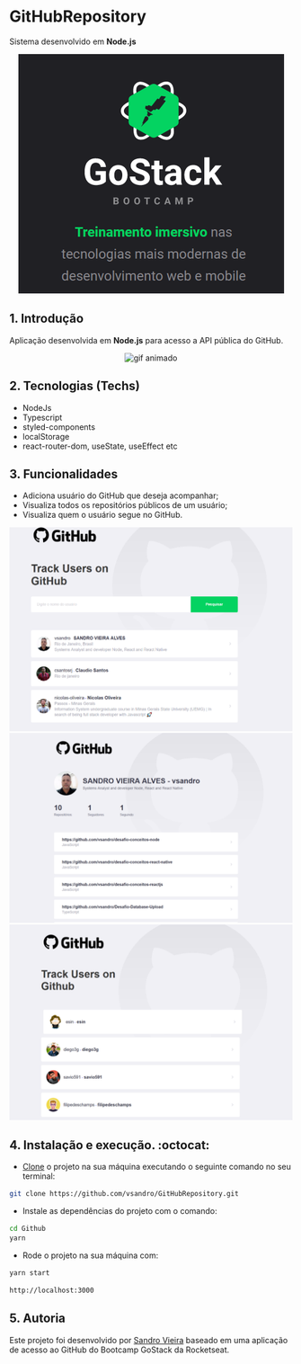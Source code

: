 # GitHubRepository
Sistema desenvolvido em **Node.js** 

<p align='center'>
<img src='./GoStack.png' alt='logo do treinamento'> 
</p>


## 1. Introdução

Aplicação desenvolvida em **Node.js** para acesso a API pública do GitHub.

<p align='center'>
<img src='https://i.giphy.com/media/WOg7qdA8bRrWutWH9Z/giphy.gif' alt='gif animado'> 
</p>

## 2. Tecnologias (Techs)

- NodeJs
- Typescript
- styled-components
- localStorage
- react-router-dom, useState, useEffect etc


## 3. Funcionalidades

- Adiciona usuário do GitHub que deseja acompanhar;
- Visualiza todos os repositórios públicos de um usuário;
- Visualiza quem o usuário segue no GitHub.

<p align='center'>
<img src='./page-app1.png' alt='page app'> 
<img src='./page-app2.png' alt='page app'> 
<img src='./page-app3.png' alt='page app'>
</p>


## 4. Instalação e execução. :octocat:

- [Clone](https://help.github.com/articles/cloning-a-repository/) o projeto na sua máquina executando o seguinte comando no seu terminal:

```sh
git clone https://github.com/vsandro/GitHubRepository.git
```

- Instale as dependências do projeto com o comando:

```sh
cd Github
yarn
```

- Rode o projeto na sua máquina com:

```sh
yarn start
```


```sh
http://localhost:3000
```

## 5. Autoria

Este projeto foi desenvolvido por [Sandro Vieira](https://www.linkedin.com/in/vsandro) baseado em uma aplicação de acesso ao GitHub do Bootcamp GoStack da Rocketseat.



